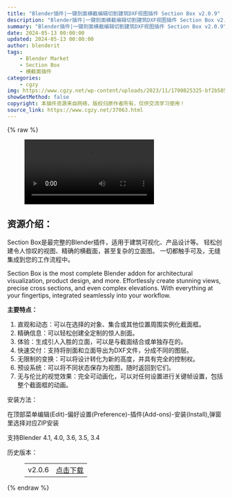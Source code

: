 ```yaml
---
title: "Blender插件|一键剖面横截编辑切割建筑DXF视图插件 Section Box v2.0.9"
description: "Blender插件|一键剖面横截编辑切割建筑DXF视图插件 Section Box v2.0.9"
summary: "Blender插件|一键剖面横截编辑切割建筑DXF视图插件 Section Box v2.0.9"
date: 2024-05-13 00:00:00
updated: 2024-05-13 00:00:00
author: blenderit
tags: 
    - Blender Market
    - Section Box
    - 横截面插件
categories:
    - cgzy
img: https://www.cgzy.net/wp-content/uploads/2023/11/1700825325-bf2b585aaeb7a04.webp
showGetMethod: false
copyright: 本插件资源来自网络，版权归原作者所有，仅供交流学习使用！
source_link: https://www.cgzy.net/37063.html
---
```


{% raw %}
<figure class="wp-block-video aligncenter"><video controls src="http://cloud.video.taobao.com/play/u/null/p/1/e/6/t/1/439131418402.mp4"></video></figure><div class="wp-block-pandastudio-title"><div class="title_style_01"><h2 id="h2-0">资源介绍：</h2></div></div><p class="is-style-text-indent-2em">Section Box是最完整的Blender插件，适用于建筑可视化、产品设计等。 轻松创建令人惊叹的视图、精确的横截面，甚至复杂的立面图。 一切都触手可及，无缝集成到您的工作流程中。</p><p>Section Box is the most complete Blender addon for architectural visualization, product design, and more. Effortlessly create stunning views, precise cross sections, and even complex elevations. With everything at your fingertips, integrated seamlessly into your workflow.</p><p><strong>主要特点：</strong></p><ol>
<li>直观和动态：可以在选择的对象、集合或其他位置周围实例化截面框。</li>



<li>精确信息：可以轻松创建全定制的惊人剖面。</li>



<li>体验：生成引人入胜的立面，可以是与截面结合或单独存在的。</li>



<li>快速交付：支持将剖面和立面导出为DXF文件，分成不同的图层。</li>



<li>无限制的变换：可以将设计转化为新的高度，并具有完全的控制权。</li>



<li>预设系统：可以将不同状态保存为视图，随时返回到它们。</li>



<li>无与伦比的视觉效果：完全可动画化，可以对任何设置进行关键帧设置，包括整个截面框的动画。</li>
</ol><div class="wp-block-pandastudio-title"><div class="title_style_01"><p>安装方法：</p></div></div><p class="is-style-default">在顶部菜单编辑(Edit)-偏好设置(Preference)-插件(Add-ons)-安装(Install),弹窗里选择对应ZIP安装</p><div class="wp-block-pandastudio-tips"><div class="tip success "><p>支持Blender 4.1, 4.0, 3.6, 3.5, 3.4</p>
</div></div><div class="wp-block-pandastudio-title"><div class="title_style_01"><p>历史版本：</p></div></div><figure class="wp-block-table has-medium-font-size"><table><tbody><tr><td>v2.0.6</td><td><a href="https://www.cgzy.net/go?_=b1ef7c0ee2aHR0cHM6Ly9wYW4uYmFpZHUuY29tL3MvMWlKTU5YUWY5RURldUlFYUpQYjFMcXc%2FcHdkPW5rc2s%3D" target="_blank">点击下载</a></td></tr></tbody></table></figure>
<div style="display: none">cgzy</div>
{% endraw %}